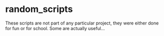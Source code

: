 random_scripts
==============
These scripts are not part of any particular project, they were either done for fun or for school. Some are actually useful...

